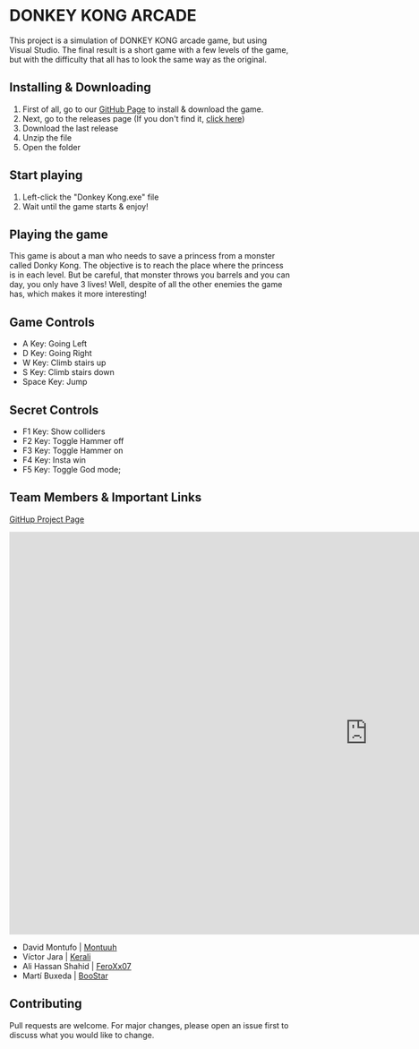# DONKEY KONG ARCADE

This project is a simulation of DONKEY KONG arcade game, but using Visual Studio. 
The final result is a short game with a few levels of the game, but with the difficulty that all has to 
look the same way as the original.

## Installing & Downloading

 1. First of all, go to our [GitHub Page](https://github.com/FeroXx07/Donkey-Kong) to install & download the game.
 2. Next, go to the releases page (If you don't find it, [click here](https://github.com/FeroXx07/Donkey-Kong/releases))
 3. Download the last release
 4. Unzip the file
 5. Open the folder

## Start playing

 1. Left-click the "Donkey Kong.exe" file
 2. Wait until the game starts & enjoy!

## Playing the game

This game is about a man who needs to save a princess from a monster called Donky Kong. The objective is to reach the place where the princess is in each level. But be careful, that monster throws you barrels and you can day, you only have 3 lives!
Well, despite of all the other enemies the game has, which makes it more interesting!

## Game Controls

 - A Key: Going Left
 - D Key: Going Right
 - W Key: Climb stairs up
 - S Key: Climb stairs down
 - Space Key: Jump

## Secret Controls

 - F1 Key: Show colliders
 - F2 Key: Toggle Hammer off
 - F3 Key: Toggle Hammer on
 - F4 Key: Insta win
 - F5 Key: Toggle God mode;

## Team Members & Important Links

[GitHup Project Page](https://github.com/FeroXx07/Donkey-Kong)

<iframe width="1280" height="720" src="https://www.youtube.com/embed/T9MWUt2MXPU" frameborder="0" allow="accelerometer; autoplay; encrypted-media; gyroscope; picture-in-picture" allowfullscreen></iframe>


 - David Montufo | [Montuuh](https://github.com/Montuuh)
 - Víctor Jara | [Kerali](https://github.com/Kerali)
 - Ali Hassan Shahid | [FeroXx07](https://github.com/FeroXx07)
 - Martí Buxeda | [BooStar](https://github.com/BooStarGamer)

## Contributing
Pull requests are welcome. For major changes, please open an issue first to discuss what you would like to change.
